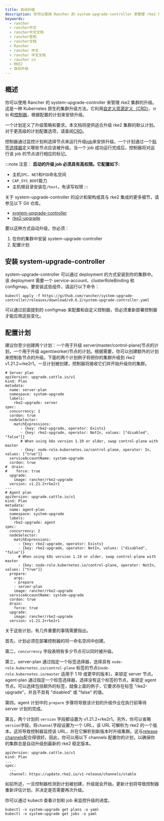 ```yaml
---
title: 自动升级
description: 你可以使用 Rancher 的 system-upgrade-controller 来管理 rke2 集群的升级。这是一种 Kubernetes 原生的集群升级方法。它利用[自定义资源定义（CRD）](https://kubernetes.io/docs/concepts/extend-kubernetes/api-extension/custom-resources/#custom-resources)、`计划` 和[控制器](https://kubernetes.io/docs/concepts/architecture/controller/)，根据配置的计划来安排升级。
keywords:
  - rancher
  - rancher中文
  - rancher中文文档
  - rancher官网
  - rancher文档
  - Rancher
  - rancher 中文
  - rancher 中文文档
  - rancher cn
  - RKE2
  - 自动升级
---
```


## 概述

你可以使用 Rancher 的 system-upgrade-controller 来管理 rke2 集群的升级。这是一种 Kubernetes 原生的集群升级方法。它利用[自定义资源定义（CRD）](https://kubernetes.io/docs/concepts/extend-kubernetes/api-extension/custom-resources/#custom-resources)、`计划` 和[控制器](https://kubernetes.io/docs/concepts/architecture/controller/)，根据配置的计划来安排升级。

一个计划定义了升级策略和要求。本文档将提供适合升级 rke2 集群的默认计划。对于更高级的计划配置选项，请查阅[CRD](https://github.com/rancher/system-upgrade-controller/blob/master/pkg/apis/upgrade.cattle.io/v1/types.go)。

控制器通过监控计划和选择节点来运行升级[job](https://kubernetes.io/docs/concepts/workloads/controllers/jobs-run-to-completion/)来安排升级。一个计划通过一个[标签选择器](https://kubernetes.io/docs/concepts/overview/working-with-objects/labels/)定义哪些节点应该被升级。当一个 job 成功运行完成后，控制器将对运行该 job 的节点进行相应的标记。

:::note 注意：
**启动的升级 job 必须具有高权限。它配置如下:**

- 主机`IPC`、`NET`和`PID`命名空间
- `CAP_SYS_BOOT`能力
- 主机根目录安装在`/host`，有读写权限
  :::

关于 system-upgrade-controller 的设计和架构或其与 rke2 集成的更多细节，请参见以下 Git 仓库。

- [system-upgrade-controller](https://github.com/rancher/system-upgrade-controller)
- [rke2-upgrade](https://github.com/rancher/rke2-upgrade)

要以这种方式自动升级，你必须：

1. 在你的集群中安装 system-upgrade-controller
1. 配置计划

## 安装 system-upgrade-controller

system-upgrade-controller 可以通过 deployment 的方式安装到你的集群中。该 deployment 需要一个 service-account、clusterRoleBinding 和 configmap。要安装这些组件，请运行以下命令：

```
kubectl apply -f https://github.com/rancher/system-upgrade-controller/releases/download/v0.6.2/system-upgrade-controller.yaml
```

可以通过前面提到的 configmap 来配置和自定义控制器，但必须重新部署控制器才能应用这些变化。

## 配置计划

建议你至少创建两个计划：一个用于升级 server(master/control-plane)节点的计划，一个用于升级 agent(worker)节点的计划。根据需要，你可以创建额外的计划来控制各节点的升级。下面的两个计划例子将把你的集群升级到 rke2 v1.21.2+rke2r1。一旦计划被创建，控制器将接收它们并开始升级你的集群。

```
# Server plan
apiVersion: upgrade.cattle.io/v1
kind: Plan
metadata:
  name: server-plan
  namespace: system-upgrade
  labels:
    rke2-upgrade: server
spec:
  concurrency: 1
  cordon: true
  nodeSelector:
    matchExpressions:
       - {key: rke2-upgrade, operator: Exists}
       - {key: rke2-upgrade, operator: NotIn, values: ["disabled", "false"]}
       # When using k8s version 1.19 or older, swap control-plane with master
       - {key: node-role.kubernetes.io/control-plane, operator: In, values: ["true"]}
  serviceAccountName: system-upgrade
  cordon: true
#  drain:
#    force: true
  upgrade:
    image: rancher/rke2-upgrade
  version: v1.21.2+rke2r1
---
# Agent plan
apiVersion: upgrade.cattle.io/v1
kind: Plan
metadata:
  name: agent-plan
  namespace: system-upgrade
  labels:
    rke2-upgrade: agent
spec:
  concurrency: 2
  nodeSelector:
    matchExpressions:
      - {key: rke2-upgrade, operator: Exists}
      - {key: rke2-upgrade, operator: NotIn, values: ["disabled", "false"]}
      # When using k8s version 1.19 or older, swap control-plane with master
      - {key: node-role.kubernetes.io/control-plane, operator: NotIn, values: ["true"]}
  prepare:
    args:
    - prepare
    - server-plan
    image: rancher/rke2-upgrade
  serviceAccountName: system-upgrade
  cordon: true
  drain:
    force: true
  upgrade:
    image: rancher/rke2-upgrade
  version: v1.21.2+rke2r1
```

关于这些计划，有几件重要的事情需要指出。

首先，计划必须在部署控制器的同一命名空间中创建。

第二，`concurrency` 字段表明有多少节点可以同时被升级。

第三，server-plan 通过指定一个标签选择器，选择具有 `node-role.kubernetes.io/control-plane` 标签的节点(`node-role.kubernetes.io/master` 适用于 1.19 或更早的版本)，来锁定 server 节点。agent-plan 通过指定一个标签选择器，选择没有这个标签的节点，来锁定 agent 节点。可以选择包括额外的标签，就像上面的例子，它要求存在标签 "rke2-upgrade"，并且不具有 "disabled" 或 "false" 的值。

第四，agent 计划中的 `prepare` 步骤将导致该计划的升级作业在执行前等待 server 计划的完成。

第五，两个计划的 `version` 字段都设置为 v1.21.2+rke2r1。另外，你可以省略`version`字段，将`channel`字段设置为一个 URL，该 URL 可解析为 rke2 的一个版本。这将导致控制器监控该 URL，并在它解析到新版本时升级集群。这与[release channels](/docs/rke2/upgrade/basic_upgrade/_index/#release-channels)配合得很好。因此，你可以用以下 channels 配置你的计划，以确保你的集群总是自动升级到最新的 rke2 稳定版本。

```
apiVersion: upgrade.cattle.io/v1
kind: Plan
...
spec:
  ...
  channel: https://update.rke2.io/v1-release/channels/stable

```

如前所述，一旦控制器检测到计划被创建，升级就会开始。更新计划将导致控制器重新评估计划，并决定是否需要再次升级。

你可以通过 kubectl 查看计划和 job 来监控升级的进度。

```
kubectl -n system-upgrade get plans -o yaml
kubectl -n system-upgrade get jobs -o yaml
```
